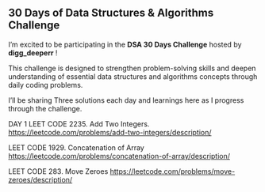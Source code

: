 
## 30 Days of Data Structures & Algorithms Challenge

I’m excited to be participating in the **DSA 30 Days Challenge** hosted by **digg_deeperr** ! 

This challenge is designed to strengthen problem-solving skills and deepen understanding of essential data structures and algorithms concepts through daily coding problems.

I’ll be sharing Three solutions each day  and learnings here as I progress through the challenge.

DAY 1
LEET CODE 2235. Add Two Integers.
https://leetcode.com/problems/add-two-integers/description/

LEET CODE 1929. Concatenation of Array
https://leetcode.com/problems/concatenation-of-array/description/

LEET CODE 283. Move Zeroes
https://leetcode.com/problems/move-zeroes/description/
